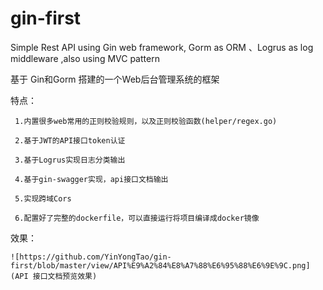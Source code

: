 # gin-first
Simple Rest API using Gin web framework, Gorm as ORM 、Logrus as log middleware ,also using MVC pattern 

基于 Gin和Gorm 搭建的一个Web后台管理系统的框架 



特点：

     1.内置很多web常用的正则校验规则，以及正则校验函数(helper/regex.go)

     2.基于JWT的API接口token认证
     
     3.基于Logrus实现日志分类输出
     
     4.基于gin-swagger实现，api接口文档输出
     
     5.实现跨域Cors
     
     6.配置好了完整的dockerfile，可以直接运行将项目编译成docker镜像

效果：

    ![https://github.com/YinYongTao/gin-first/blob/master/view/API%E9%A2%84%E8%A7%88%E6%95%88%E6%9E%9C.png](API 接口文档预览效果)

